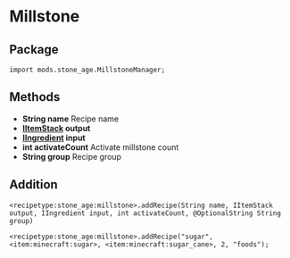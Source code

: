 # Millstone

## Package
`import mods.stone_age.MillstoneManager;`

## Methods
- **String name** Recipe name
- **[IItemStack](/Vanilla/Items/IItemStack/) output**
- **[IIngredient](/Vanilla/Variable_Types/IIngredient/) input**
- **int activateCount** Activate millstone count
- **String group** Recipe group

## Addition

```zenscript
<recipetype:stone_age:millstone>.addRecipe(String name, IItemStack output, IIngredient input, int activateCount, @OptionalString String group)

<recipetype:stone_age:millstone>.addRecipe("sugar", <item:minecraft:sugar>, <item:minecraft:sugar_cane>, 2, "foods");
```
